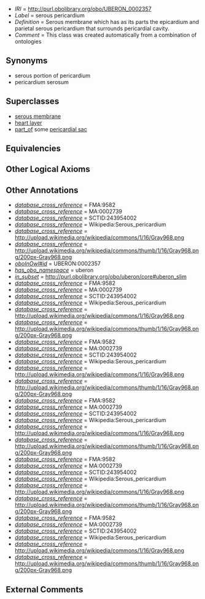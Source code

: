  * *IRI* = http://purl.obolibrary.org/obo/UBERON_0002357
 * *Label* = serous pericardium
 * *Definition* = Serous membrane which has as its parts the epicardium and parietal serous pericardium that surrounds pericardial cavity.
 * *Comment* = This class was created automatically from a combination of ontologies

## Synonyms

 * serous portion of pericardium
 * pericardium serosum

## Superclasses

 * [serous membrane](../../UBERON/42/UBERON_0000042.md)
 * [heart layer](../../UBERON/83/UBERON_0005983.md)
 * [part_of](../../BFO/50/BFO_0000050.md) some [pericardial sac](../../UBERON/06/UBERON_0002406.md)

## Equivalencies


## Other Logical Axioms


## Other Annotations

 * *[database_cross_reference](../../ef/oboInOwl#hasDbXref.md)* = FMA:9582
 * *[database_cross_reference](../../ef/oboInOwl#hasDbXref.md)* = MA:0002739
 * *[database_cross_reference](../../ef/oboInOwl#hasDbXref.md)* = SCTID:243954002
 * *[database_cross_reference](../../ef/oboInOwl#hasDbXref.md)* = Wikipedia:Serous_pericardium
 * *[database_cross_reference](../../ef/oboInOwl#hasDbXref.md)* = http://upload.wikimedia.org/wikipedia/commons/1/16/Gray968.png
 * *[database_cross_reference](../../ef/oboInOwl#hasDbXref.md)* = http://upload.wikimedia.org/wikipedia/commons/thumb/1/16/Gray968.png/200px-Gray968.png
 * *[oboInOwl#id](../../id/oboInOwl#id.md)* = UBERON:0002357
 * *[has_obo_namespace](../../ce/oboInOwl#hasOBONamespace.md)* = uberon
 * *[in_subset](../../et/oboInOwl#inSubset.md)* = http://purl.obolibrary.org/obo/uberon/core#uberon_slim
 * *[database_cross_reference](../../ef/oboInOwl#hasDbXref.md)* = FMA:9582
 * *[database_cross_reference](../../ef/oboInOwl#hasDbXref.md)* = MA:0002739
 * *[database_cross_reference](../../ef/oboInOwl#hasDbXref.md)* = SCTID:243954002
 * *[database_cross_reference](../../ef/oboInOwl#hasDbXref.md)* = Wikipedia:Serous_pericardium
 * *[database_cross_reference](../../ef/oboInOwl#hasDbXref.md)* = http://upload.wikimedia.org/wikipedia/commons/1/16/Gray968.png
 * *[database_cross_reference](../../ef/oboInOwl#hasDbXref.md)* = http://upload.wikimedia.org/wikipedia/commons/thumb/1/16/Gray968.png/200px-Gray968.png
 * *[database_cross_reference](../../ef/oboInOwl#hasDbXref.md)* = FMA:9582
 * *[database_cross_reference](../../ef/oboInOwl#hasDbXref.md)* = MA:0002739
 * *[database_cross_reference](../../ef/oboInOwl#hasDbXref.md)* = SCTID:243954002
 * *[database_cross_reference](../../ef/oboInOwl#hasDbXref.md)* = Wikipedia:Serous_pericardium
 * *[database_cross_reference](../../ef/oboInOwl#hasDbXref.md)* = http://upload.wikimedia.org/wikipedia/commons/1/16/Gray968.png
 * *[database_cross_reference](../../ef/oboInOwl#hasDbXref.md)* = http://upload.wikimedia.org/wikipedia/commons/thumb/1/16/Gray968.png/200px-Gray968.png
 * *[database_cross_reference](../../ef/oboInOwl#hasDbXref.md)* = FMA:9582
 * *[database_cross_reference](../../ef/oboInOwl#hasDbXref.md)* = MA:0002739
 * *[database_cross_reference](../../ef/oboInOwl#hasDbXref.md)* = SCTID:243954002
 * *[database_cross_reference](../../ef/oboInOwl#hasDbXref.md)* = Wikipedia:Serous_pericardium
 * *[database_cross_reference](../../ef/oboInOwl#hasDbXref.md)* = http://upload.wikimedia.org/wikipedia/commons/1/16/Gray968.png
 * *[database_cross_reference](../../ef/oboInOwl#hasDbXref.md)* = http://upload.wikimedia.org/wikipedia/commons/thumb/1/16/Gray968.png/200px-Gray968.png
 * *[database_cross_reference](../../ef/oboInOwl#hasDbXref.md)* = FMA:9582
 * *[database_cross_reference](../../ef/oboInOwl#hasDbXref.md)* = MA:0002739
 * *[database_cross_reference](../../ef/oboInOwl#hasDbXref.md)* = SCTID:243954002
 * *[database_cross_reference](../../ef/oboInOwl#hasDbXref.md)* = Wikipedia:Serous_pericardium
 * *[database_cross_reference](../../ef/oboInOwl#hasDbXref.md)* = http://upload.wikimedia.org/wikipedia/commons/1/16/Gray968.png
 * *[database_cross_reference](../../ef/oboInOwl#hasDbXref.md)* = http://upload.wikimedia.org/wikipedia/commons/thumb/1/16/Gray968.png/200px-Gray968.png
 * *[database_cross_reference](../../ef/oboInOwl#hasDbXref.md)* = FMA:9582
 * *[database_cross_reference](../../ef/oboInOwl#hasDbXref.md)* = MA:0002739
 * *[database_cross_reference](../../ef/oboInOwl#hasDbXref.md)* = SCTID:243954002
 * *[database_cross_reference](../../ef/oboInOwl#hasDbXref.md)* = Wikipedia:Serous_pericardium
 * *[database_cross_reference](../../ef/oboInOwl#hasDbXref.md)* = http://upload.wikimedia.org/wikipedia/commons/1/16/Gray968.png
 * *[database_cross_reference](../../ef/oboInOwl#hasDbXref.md)* = http://upload.wikimedia.org/wikipedia/commons/thumb/1/16/Gray968.png/200px-Gray968.png

## External Comments

